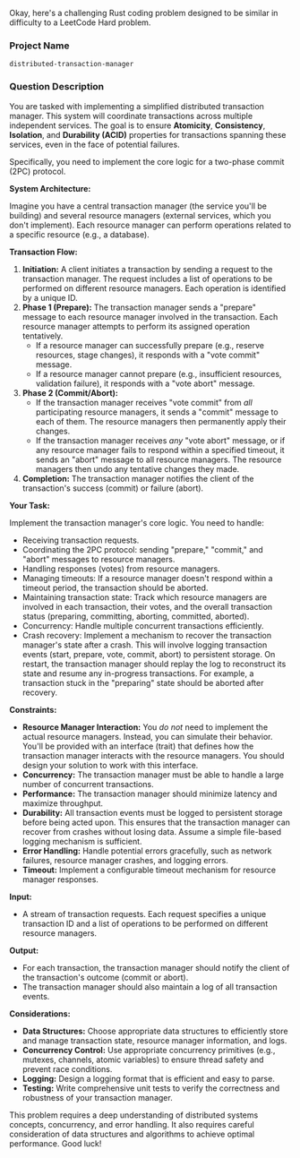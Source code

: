 Okay, here's a challenging Rust coding problem designed to be similar in difficulty to a LeetCode Hard problem.

### Project Name

```
distributed-transaction-manager
```

### Question Description

You are tasked with implementing a simplified distributed transaction manager. This system will coordinate transactions across multiple independent services.  The goal is to ensure **Atomicity**, **Consistency**, **Isolation**, and **Durability (ACID)** properties for transactions spanning these services, even in the face of potential failures.

Specifically, you need to implement the core logic for a two-phase commit (2PC) protocol.

**System Architecture:**

Imagine you have a central transaction manager (the service you'll be building) and several resource managers (external services, which you don't implement). Each resource manager can perform operations related to a specific resource (e.g., a database).

**Transaction Flow:**

1.  **Initiation:** A client initiates a transaction by sending a request to the transaction manager. The request includes a list of operations to be performed on different resource managers. Each operation is identified by a unique ID.
2.  **Phase 1 (Prepare):** The transaction manager sends a "prepare" message to each resource manager involved in the transaction.  Each resource manager attempts to perform its assigned operation tentatively.
    *   If a resource manager can successfully prepare (e.g., reserve resources, stage changes), it responds with a "vote commit" message.
    *   If a resource manager cannot prepare (e.g., insufficient resources, validation failure), it responds with a "vote abort" message.
3.  **Phase 2 (Commit/Abort):**
    *   If the transaction manager receives "vote commit" from *all* participating resource managers, it sends a "commit" message to each of them.  The resource managers then permanently apply their changes.
    *   If the transaction manager receives *any* "vote abort" message, or if any resource manager fails to respond within a specified timeout, it sends an "abort" message to all resource managers. The resource managers then undo any tentative changes they made.
4.  **Completion:** The transaction manager notifies the client of the transaction's success (commit) or failure (abort).

**Your Task:**

Implement the transaction manager's core logic. You need to handle:

*   Receiving transaction requests.
*   Coordinating the 2PC protocol: sending "prepare," "commit," and "abort" messages to resource managers.
*   Handling responses (votes) from resource managers.
*   Managing timeouts: If a resource manager doesn't respond within a timeout period, the transaction should be aborted.
*   Maintaining transaction state: Track which resource managers are involved in each transaction, their votes, and the overall transaction status (preparing, committing, aborting, committed, aborted).
*   Concurrency: Handle multiple concurrent transactions efficiently.
*   Crash recovery: Implement a mechanism to recover the transaction manager's state after a crash. This will involve logging transaction events (start, prepare, vote, commit, abort) to persistent storage. On restart, the transaction manager should replay the log to reconstruct its state and resume any in-progress transactions. For example, a transaction stuck in the "preparing" state should be aborted after recovery.

**Constraints:**

*   **Resource Manager Interaction:** You *do not* need to implement the actual resource managers. Instead, you can simulate their behavior. You'll be provided with an interface (trait) that defines how the transaction manager interacts with the resource managers. You should design your solution to work with this interface.
*   **Concurrency:** The transaction manager must be able to handle a large number of concurrent transactions.
*   **Performance:** The transaction manager should minimize latency and maximize throughput.
*   **Durability:** All transaction events must be logged to persistent storage before being acted upon. This ensures that the transaction manager can recover from crashes without losing data.  Assume a simple file-based logging mechanism is sufficient.
*   **Error Handling:** Handle potential errors gracefully, such as network failures, resource manager crashes, and logging errors.
*   **Timeout:** Implement a configurable timeout mechanism for resource manager responses.

**Input:**

*   A stream of transaction requests. Each request specifies a unique transaction ID and a list of operations to be performed on different resource managers.

**Output:**

*   For each transaction, the transaction manager should notify the client of the transaction's outcome (commit or abort).
*   The transaction manager should also maintain a log of all transaction events.

**Considerations:**

*   **Data Structures:**  Choose appropriate data structures to efficiently store and manage transaction state, resource manager information, and logs.
*   **Concurrency Control:**  Use appropriate concurrency primitives (e.g., mutexes, channels, atomic variables) to ensure thread safety and prevent race conditions.
*   **Logging:** Design a logging format that is efficient and easy to parse.
*   **Testing:**  Write comprehensive unit tests to verify the correctness and robustness of your transaction manager.

This problem requires a deep understanding of distributed systems concepts, concurrency, and error handling. It also requires careful consideration of data structures and algorithms to achieve optimal performance.  Good luck!
